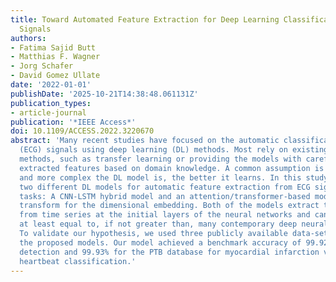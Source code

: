 ```yaml
---
title: Toward Automated Feature Extraction for Deep Learning Classification of Electrocardiogram
  Signals
authors:
- Fatima Sajid Butt
- Matthias F. Wagner
- Jorg Schafer
- David Gomez Ullate
date: '2022-01-01'
publishDate: '2025-10-21T14:38:48.061131Z'
publication_types:
- article-journal
publication: '*IEEE Access*'
doi: 10.1109/ACCESS.2022.3220670
abstract: 'Many recent studies have focused on the automatic classification of electrocardiogram
  (ECG) signals using deep learning (DL) methods. Most rely on existing complex DL
  methods, such as transfer learning or providing the models with carefully designed
  extracted features based on domain knowledge. A common assumption is that the deeper
  and more complex the DL model is, the better it learns. In this study, we propose
  two different DL models for automatic feature extraction from ECG signals for classification
  tasks: A CNN-LSTM hybrid model and an attention/transformer-based model with wavelet
  transform for the dimensional embedding. Both of the models extract the features
  from time series at the initial layers of the neural networks and can obtain performance
  at least equal to, if not greater than, many contemporary deep neural networks.
  To validate our hypothesis, we used three publicly available data-sets to evaluate
  the proposed models. Our model achieved a benchmark accuracy of 99.92% for fall
  detection and 99.93% for the PTB database for myocardial infarction versus normal
  heartbeat classification.'
---
```

